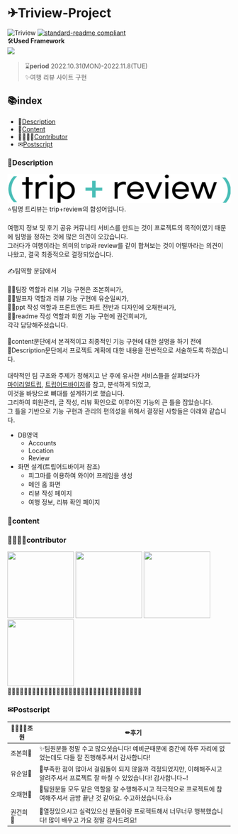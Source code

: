 # ✈Triview-Project

![Triview](https://img.shields.io/badge/Team-Triview-3879ff)
[![standard-readme compliant](https://img.shields.io/badge/readme%20style-standard-brightgreen.svg?style=flat-square)](https://github.com/RichardLitt/standard-readme)
<br>🛠**Used Framework**<br>
<img src="https://img.shields.io/badge/Django-092E20?style=for-the-badge&logo=Django&logoColor=white"><br>

> ⌛**period** 2022.10.31(MON)-2022.11.8(TUE)<br>
> ✨여행 리뷰 사이트 구현<br>

## 📚index

-   📃[Description](#Description)
-   📘[Content](#content)
-   👨‍👩‍👧‍👧[Contributor](#contributor)
-   ✉[Postscript](#Postscript)

### 📃Description

![Triview](tripreview.png)
⭐팀명 트리뷰는 trip+review의 합성어입니다.<br>
<br>
여행지 정보 및 후기 공유 커뮤니티 서비스를 만드는 것이 프로젝트의 목적이였기 때문에 팀명을 정하는 것에 많은 의견이 오갔습니다.<br>
그러다가 여행이라는 의미의 trip과 review를 같이 합쳐보는 것이 어떨까라는 의견이 나왔고, 결국 최종적으로 결정되었습니다.<br>
<br>
✍팀역할 분담에서<br>
<br>
🦄✨팀장 역할과 리뷰 기능 구현은 조본희씨가,<br>
🐨🌿발표자 역할과 리뷰 기능 구현에 유순일씨가,<br>
🐰🥕ppt 작성 역할과 프론트엔드 파트 전반과 디자인에 오채현씨가,<br>
🦝🍏readme 작성 역할과 회원 기능 구현에 권건희씨가,<br>
각각 담당해주셨습니다.<br>
<br>
📘content문단에서 본격적이고 최종적인 기능 구현에 대한 설명을 하기 전에<br>
📃Description문단에서 프로젝트 계획에 대한 내용을 전반적으로 서술하도록 하겠습니다.<br>
<br>
대략적인 팀 구조와 주제가 정해지고 난 후에 유사한 서비스들을 살펴보다가<br>
[마이리얼트립](https://www.myrealtrip.com/), [트립어드바이저](https://www.tripadvisor.co.kr/)를 참고, 분석하게 되었고,<br>
이것을 바탕으로 뼈대를 설계하기로 했습니다.<br>
그리하여 회원관리, 글 작성, 리뷰 확인으로 이루어진 기능의 큰 틀을 잡았습니다.<br>
그 틀을 기반으로 기능 구현과 관리의 편의성을 위해서 결정된 사항들은 아래와 같습니다.

-   DB영역
    -   Accounts
    -   Location
    -   Review
        <br>
-   화면 설계(트립어드바이저 참조)
    -   피그마를 이용하여 와이어 프레임을 생성
    -   메인 홈 화면
    -   리뷰 작성 페이지
    -   여행 정보, 리뷰 확인 페이지

### 📘content

### 👨‍👩‍👧‍👧contributor

<a href="https://github.com/Bonbon315"><img src="https://avatars.githubusercontent.com/u/108643294?v=4" width="150" height="150"/></a>
<a href="https://github.com/chaehyun-oh"><img src="https://avatars.githubusercontent.com/u/108640873?v=4" width="150" height="150"/></a>
<a href="https://github.com/yoosoonil"><img src="https://avatars.githubusercontent.com/u/97111793?v=4" width="150" height="150"/></a>
<a href="https://github.com/Gkhy"><img src="https://avatars.githubusercontent.com/u/108653266?v=4" width="150" height="150"/></a>
<br>🌳🌷🌼🌻🌷🌼🌻🌷🌼🌻🌷🌼🌻🌷🌼🌻🌷🌼🌻🌷🌼🌻🌷🌼🌻🌷🌼🌻🌷🌼🌻🌷🌳

### ✉Postscript

| 👨‍👩‍👧‍👧조원         | ✏후기                                                                                                                        |
| -------------- | ---------------------------------------------------------------------------------------------------------------------------- |
| 조본희🦄       | ✨팀원분들 정말 수고 많으셧습니다! 예비군때문에 중간에 하루 자리에 없었는데도 다들 잘 진행해주셔서 감사합니다!               |
| 유순일🐨       | 🌿부족한 점이 많아서 걸림돌이 되지 않을까 걱정되었지만, 이해해주시고 알려주셔서 프로젝트 잘 마칠 수 있었습니다! 감사합니다~! |
| 오채현🐰       | 🥕팀원분들 모두 맡은 역할을 잘 수행해주시고 적극적으로 프로젝트에 참여해주셔서 금방 끝난 것 같아요. 수고하셨습니다.👍        |
| 권건희🦝&nbsp; | 🍏열정있으시고 실력있으신 분들이랑 프로젝트해서 너무너무 행복했습니다! 많이 배우고 가요 정말 감사드려요!                     |
